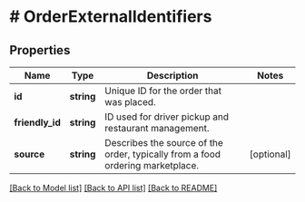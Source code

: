 # # OrderExternalIdentifiers

## Properties

Name | Type | Description | Notes
------------ | ------------- | ------------- | -------------
**id** | **string** | Unique ID for the order that was placed. |
**friendly_id** | **string** | ID used for driver pickup and restaurant management. |
**source** | **string** | Describes the source of the order, typically from a food ordering marketplace. | [optional]

[[Back to Model list]](../../README.md#models) [[Back to API list]](../../README.md#endpoints) [[Back to README]](../../README.md)
